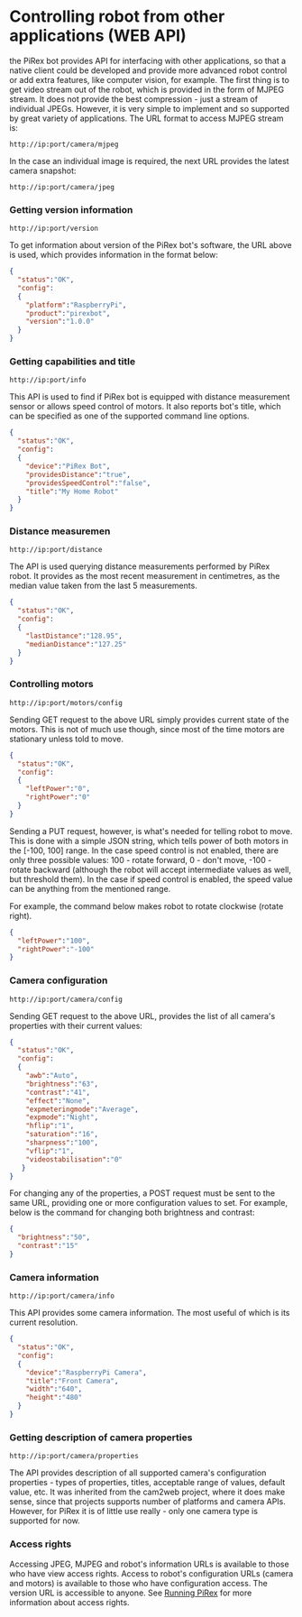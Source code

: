 # Controlling robot from other applications (WEB API)

the PiRex bot provides API for interfacing with other applications, so that a native client could be developed and provide more advanced robot control or add extra features, like computer vision, for example. The first thing is to get video stream out of the robot, which is provided in the form of MJPEG stream. It does not provide the best compression - just a stream of individual JPEGs. However, it is very simple to implement and so supported by great variety of applications. The URL format to access MJPEG stream is:
```
http://ip:port/camera/mjpeg
```

In the case an individual image is required, the next URL provides the latest camera snapshot:
```
http://ip:port/camera/jpeg
```

### Getting version information
```
http://ip:port/version
```
To get information about version of the PiRex bot's software, the URL above is used, which provides information in the format below:
```JSON
{
  "status":"OK",
  "config":
  {
    "platform":"RaspberryPi",
    "product":"pirexbot",
    "version":"1.0.0"
  }
}
```

### Getting capabilities and title
```
http://ip:port/info
```
This API is used to find if PiRex bot is equipped with distance measurement sensor or allows speed control of motors. It also reports bot's title, which can be specified as one of the supported command line options.

```JSON
{
  "status":"OK",
  "config":
  {
    "device":"PiRex Bot",
    "providesDistance":"true",
    "providesSpeedControl":"false",
    "title":"My Home Robot"
  }
}
```

### Distance measuremen
```
http://ip:port/distance
```
The API is used querying distance measurements performed by PiRex robot. It provides as the most recent measurement in centimetres, as the median value taken from the last 5 measurements.

```JSON
{
  "status":"OK",
  "config":
  {
    "lastDistance":"128.95",
    "medianDistance":"127.25"
  }
}
```

### Controlling motors
```
http://ip:port/motors/config
```
Sending GET request to the above URL simply provides current state of the motors. This is not of much use though, since most of the time motors are stationary unless told to move.
```JSON
{
  "status":"OK",
  "config":
  {
    "leftPower":"0",
    "rightPower":"0"
  }
}
```

Sending a PUT request, however, is what's needed for telling robot to move. This is done with a simple JSON string, which tells power of both motors in the [-100, 100] range. In the case speed control is not enabled, there are only three possible values: 100 - rotate forward, 0 - don't move, -100 - rotate backward (although the robot will accept intermediate values as well, but threshold them). In the case if speed control is enabled, the speed value
can be anything from the mentioned range.

For example, the command below makes robot to rotate clockwise (rotate right).
```JSON
{
  "leftPower":"100",
  "rightPower":"-100"
}
```

### Camera configuration
```
http://ip:port/camera/config
```
Sending GET request to the above URL, provides the list of all camera's properties with their current values:

```JSON
{
  "status":"OK",
  "config":
  {
    "awb":"Auto",
    "brightness":"63",
    "contrast":"41",
    "effect":"None",
    "expmeteringmode":"Average",
    "expmode":"Night",
    "hflip":"1",
    "saturation":"16",
    "sharpness":"100",
    "vflip":"1",
    "videostabilisation":"0"
   }
}
```

For changing any of the properties, a POST request must be sent to the same URL, providing one or more configuration values to set. For example, below is the command for changing both brightness and contrast:

```JSON
{
  "brightness":"50",
  "contrast":"15"
}
```


### Camera information
```
http://ip:port/camera/info
```
This API provides some camera information. The most useful of which is its current resolution.
```JSON
{
  "status":"OK",
  "config":
  {
    "device":"RaspberryPi Camera",
    "title":"Front Camera",
    "width":"640",
    "height":"480"
  }
}
````

### Getting description of camera properties
```
http://ip:port/camera/properties
```
The API provides description of all supported camera's configuration properties - types of properties, titles, acceptable range of values, default value, etc. It was inherited from the cam2web project, where it does make sense, since that projects supports number of platforms and camera APIs. However, for PiRex it is of little use really - only one camera type is supported for now.

### Access rights
Accessing JPEG, MJPEG and robot's information URLs is available to those who have view access rights. Access to robot's configuration URLs (camera and motors) is available to those who have configuration access. The version URL is accessible to anyone. See [Running PiRex](Running.md) for more information about access rights.
